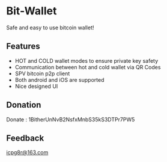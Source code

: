 # Bit-Wallet
Safe and easy to use bitcoin wallet!

## Features

* HOT and COLD wallet modes to ensure private key safety
* Communication between hot and cold wallet via QR Codes
* SPV bitcoin p2p client
* Both android and iOS are supported
* Nice designed UI

## Donation

Donate : 1BitherUnNvB2NsfxMnbS35kS3DTPr7PW5

## Feedback

icpg8r@163.com
